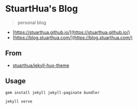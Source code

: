 # StuartHua's Blog

> personal blog

* [https://stuarthua.github.io/](https://stuarthua.github.io/)
* [https://blog.stuarthua.com/](https://blog.stuarthua.com/)

## From

* [stuarthua/jekyll-hux-theme](https://github.com/stuarthua/jekyll-hux-theme)

## Usage

```bash
gem install jekyll jekyll-paginate bundler

jekyll serve
```
